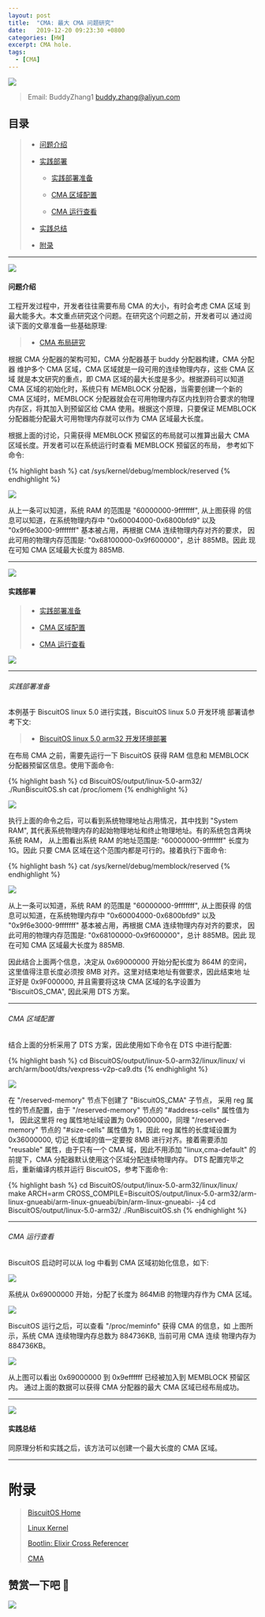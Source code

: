 ```yaml
---
layout: post
title:  "CMA: 最大 CMA 问题研究"
date:   2019-12-20 09:23:30 +0800
categories: [HW]
excerpt: CMA hole.
tags:
  - [CMA]
---
```


![](/assets/PDB/BiscuitOS/kernel/IND00000L0.PNG)

> Email: BuddyZhang1 <buddy.zhang@aliyun.com>

## 目录

> - [问题介绍](#A0)
>
> - [实践部署](#B0)
>
>   - [实践部署准备](#B00)
>
>   - [CMA 区域配置](#B01)
>
>   - [CMA 运行查看](#B02)
>
> - [实践总结](#C0)
>
> - [附录](#Z0)

----------------------------------

<span id="A0"></span>

![](/assets/PDB/BiscuitOS/kernel/IND00000P.jpg)

#### 问题介绍

工程开发过程中，开发者往往需要布局 CMA 的大小，有时会考虑 CMA 区域
到最大能多大。本文重点研究这个问题。在研究这个问题之前，开发者可以
通过阅读下面的文章准备一些基础原理:

> - [CMA 布局研究](https://biscuitos.github.io/blog/CMA-layout/)

根据 CMA 分配器的架构可知，CMA 分配器基于 buddy 分配器构建，CMA 分配器
维护多个 CMA 区域，CMA 区域就是一段可用的连续物理内存，这些 CMA 区域
就是本文研究的重点，即 CMA 区域的最大长度是多少。根据源码可以知道
CMA 区域的初始化时，系统只有 MEMBLOCK 分配器，当需要创建一个新的
CMA 区域时，MEMBLOCK 分配器就会在可用物理内存区内找到符合要求的物理
内存区，将其加入到预留区给 CMA 使用。根据这个原理，只要保证 MEMBLOCK
分配器能分配最大可用物理内存就可以作为 CMA 区域最大长度。

根据上面的讨论，只需获得 MEMBLOCK 预留区的布局就可以推算出最大
CMA 区域长度。开发者可以在系统运行时查看 MEMBLOCK 预留区的布局，
参考如下命令:

{% highlight bash %}
cat /sys/kernel/debug/memblock/reserved
{% endhighlight %}

![](/assets/PDB/HK/HK000164.png)

从上一条可以知道，系统 RAM 的范围是 "60000000-9fffffff", 从上图获得
的信息可以知道，在系统物理内存中 "0x60004000-0x6800bfd9" 以及
"0x9f6e3000-9fffffff" 基本被占用，再根据 CMA 连续物理内存对齐的要求，
因此可用的物理内存范围是: "0x68100000-0x9f600000"，总计 885MB。因此
现在可知 CMA 区域最大长度为 885MB.

----------------------------------

<span id="B0"></span>

![](/assets/PDB/BiscuitOS/kernel/IND00000M.jpg)

#### 实践部署

> - [实践部署准备](#B00)
>
> - [CMA 区域配置](#B01)
>
> - [CMA 运行查看](#B02)

![](/assets/PDB/BiscuitOS/kernel/IND000101.jpg)

---------------------------------------

###### <span id="B00">实践部署准备</span>

本例基于 BiscuitOS linux 5.0 进行实践，BiscuitOS linux 5.0 开发环境
部署请参考下文:

> - [BiscuitOS linux 5.0 arm32 开发环境部署](https://biscuitos.github.io/blog/Linux-5.0-arm32-Usermanual/)

在布局 CMA 之前，需要先运行一下 BiscuitOS 获得 RAM 信息和 MEMBLOCK
分配器预留区信息。使用下面命令:

{% highlight bash %}
cd BiscuitOS/output/linux-5.0-arm32/
./RunBiscuitOS.sh
cat /proc/iomem
{% endhighlight %}

![](/assets/PDB/HK/HK000163.png)

执行上面的命令之后，可以看到系统物理地址占用情况，其中找到 "System RAM",
其代表系统物理内存的起始物理地址和终止物理地址。有的系统包含两块系统 RAM，
从上图看出系统 RAM 的地址范围是: "60000000-9fffffff" 长度为 1G。因此
只要 CMA 区域在这个范围内都是可行的。接着执行下面命令:

{% highlight bash %}
cat /sys/kernel/debug/memblock/reserved
{% endhighlight %}

![](/assets/PDB/HK/HK000164.png)

从上一条可以知道，系统 RAM 的范围是 "60000000-9fffffff", 从上图获得
的信息可以知道，在系统物理内存中 "0x60004000-0x6800bfd9" 以及
"0x9f6e3000-9fffffff" 基本被占用，再根据 CMA 连续物理内存对齐的要求，
因此可用的物理内存范围是: "0x68100000-0x9f600000"，总计 885MB。因此
现在可知 CMA 区域最大长度为 885MB.

因此结合上面两个信息，决定从 0x69000000 开始分配长度为 864M 的空间，
这里值得注意长度必须按 8MB 对齐。这里对结束地址有做要求，因此结束地
址正好是 0x9F000000, 并且需要将这块 CMA 区域的名字设置为
"BiscuitOS_CMA", 因此采用 DTS 方案。

---------------------------------------

###### <span id="B01">CMA 区域配置</span>

结合上面的分析采用了 DTS 方案，因此使用如下命令在 DTS 中进行配置:

{% highlight bash %}
cd BiscuitOS/output/linux-5.0-arm32/linux/linux/
vi arch/arm/boot/dts/vexpress-v2p-ca9.dts
{% endhighlight %}

![](/assets/PDB/HK/HK000165.png)

在 "/reserved-memory" 节点下创建了 "BiscuitOS_CMA" 子节点，
采用 reg 属性的节点配置，由于 "/reserved-memory" 节点的
"#address-cells" 属性值为 1， 因此这里将 reg 属性地址域设置为
0x69000000，同理 "/reserved-memory" 节点的 "#size-cells"
属性值为 1，因此 reg 属性的长度域设置为 0x36000000, 切记
长度域的值一定要按 8MB 进行对齐。接着需要添加 "reusable"
属性，由于只有一个 CMA 域，因此不用添加 "linux,cma-default"
的前提下，CMA 分配器默认使用这个区域分配连续物理内存。
DTS 配置完毕之后，重新编译内核并运行 BiscuitOS，参考下面命令:

{% highlight bash %}
cd BiscuitOS/output/linux-5.0-arm32/linux/linux/
make ARCH=arm CROSS_COMPILE=BiscuitOS/output/linux-5.0-arm32/arm-linux-gnueabi/arm-linux-gnueabi/bin/arm-linux-gnueabi- -j4
cd BiscuitOS/output/linux-5.0-arm32/
./RunBiscuitOS.sh
{% endhighlight %}

---------------------------------------

###### <span id="B02">CMA 运行查看</span>

BiscuitOS 启动时可以从 log 中看到 CMA 区域初始化信息，如下:

![](/assets/PDB/HK/HK000166.png)

系统从 0x69000000 开始，分配了长度为 864MiB 的物理内存作为 CMA 区域。

![](/assets/PDB/HK/HK000167.png)

BiscuitOS 运行之后，可以查看 "/proc/meminfo" 获得 CMA 的信息，如
上图所示，系统 CMA 连续物理内存总数为 884736KB, 当前可用 CMA 连续
物理内存为 884736KB。

![](/assets/PDB/HK/HK000168.png)

从上图可以看出 0x69000000 到 0x9effffff 已经被加入到 MEMBLOCK 预留区内。
通过上面的数据可以获得 CMA 分配器的最大 CMA 区域已经布局成功。

----------------------------------

<span id="C0"></span>

![](/assets/PDB/BiscuitOS/kernel/IND00000H.jpg)

#### 实践总结

同原理分析和实践之后，该方法可以创建一个最大长度的 CMA 区域。

-----------------------------------------------

# <span id="Z0">附录</span>

> [BiscuitOS Home](https://biscuitos.github.io/)
>
> [Linux Kernel](https://www.kernel.org/)
>
> [Bootlin: Elixir Cross Referencer](https://elixir.bootlin.com/linux/latest/source)
>
> [CMA](https://biscuitos.github.io/blog/CMA)

## 赞赏一下吧 🙂

![](/assets/PDB/BiscuitOS/kernel/HAB000036.jpg)
